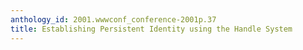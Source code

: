 ```yaml
---
anthology_id: 2001.wwwconf_conference-2001p.37
title: Establishing Persistent Identity using the Handle System
---
```

